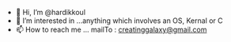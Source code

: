 - 👋 Hi, I’m @hardikkoul
- 👀 I’m interested in ...anything which involves an OS, Kernal or C
- 📫 How to reach me ... mailTo : creatinggalaxy@gmail.com

<!---
hardikkoul/hardikkoul is a ✨ special ✨ repository because its `README.md` (this file) appears on your GitHub profile.
You can click the Preview link to take a look at your changes.
--->

